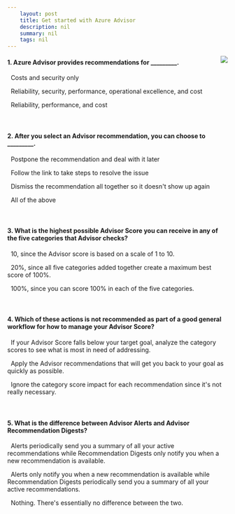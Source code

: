 ```yaml
---
    layout: post
    title: Get started with Azure Advisor 
    description: nil
    summary: nil
    tags: nil
---
```



 <a target="_blank" href="https://docs.microsoft.com/en-us/learn/modules/get-started-azure-advisor/8-knowledge-check/"><i class="fas fa-external-link-alt"></i> </a>
 <img align="right" src="https://docs.microsoft.com/en-us/learn/achievements/get-started-azure-advisor.svg">
####  1. Azure Advisor provides recommendations for _________.


<i class='far fa-square'></i> &nbsp;&nbsp;Costs and security only

<i class='fas fa-check-square' style='color: Dodgerblue;'></i> &nbsp;&nbsp;Reliability, security, performance, operational excellence, and cost

<i class='far fa-square'></i> &nbsp;&nbsp;Reliability, performance, and cost
<br />
<br />
<br />

####  2. After you select an Advisor recommendation, you can choose to _________.


<i class='far fa-square'></i> &nbsp;&nbsp;Postpone the recommendation and deal with it later

<i class='far fa-square'></i> &nbsp;&nbsp;Follow the link to take steps to resolve the issue

<i class='far fa-square'></i> &nbsp;&nbsp;Dismiss the recommendation all together so it doesn't show up again

<i class='fas fa-check-square' style='color: Dodgerblue;'></i> &nbsp;&nbsp;All of the above
<br />
<br />
<br />

####  3. What is the highest possible Advisor Score you can receive in any of the five categories that Advisor checks?


<i class='far fa-square'></i> &nbsp;&nbsp;10, since the Advisor score is based on a scale of 1 to 10.

<i class='far fa-square'></i> &nbsp;&nbsp;20\%, since all five categories added together create a maximum best score of 100\%.

<i class='fas fa-check-square' style='color: Dodgerblue;'></i> &nbsp;&nbsp;100\%, since you can score 100\% in each of the five categories.
<br />
<br />
<br />

####  4. Which of these actions is not recommended as part of a good general workflow for how to manage your Advisor Score?


<i class='far fa-square'></i> &nbsp;&nbsp;If your Advisor Score falls below your target goal, analyze the category scores to see what is most in need of addressing.

<i class='far fa-square'></i> &nbsp;&nbsp;Apply the Advisor recommendations that will get you back to your goal as quickly as possible.

<i class='fas fa-check-square' style='color: Dodgerblue;'></i> &nbsp;&nbsp;Ignore the category score impact for each recommendation since it's not really necessary.
<br />
<br />
<br />

####  5. What is the difference between Advisor Alerts and Advisor Recommendation Digests?


<i class='far fa-square'></i> &nbsp;&nbsp;Alerts periodically send you a summary of all your active recommendations while Recommendation Digests only notify you when a new recommendation is available.

<i class='fas fa-check-square' style='color: Dodgerblue;'></i> &nbsp;&nbsp;Alerts only notify you when a new recommendation is available while Recommendation Digests periodically send you a summary of all your active recommendations.

<i class='far fa-square'></i> &nbsp;&nbsp;Nothing. There's essentially no difference between the two.
<br />
<br />
<br />
